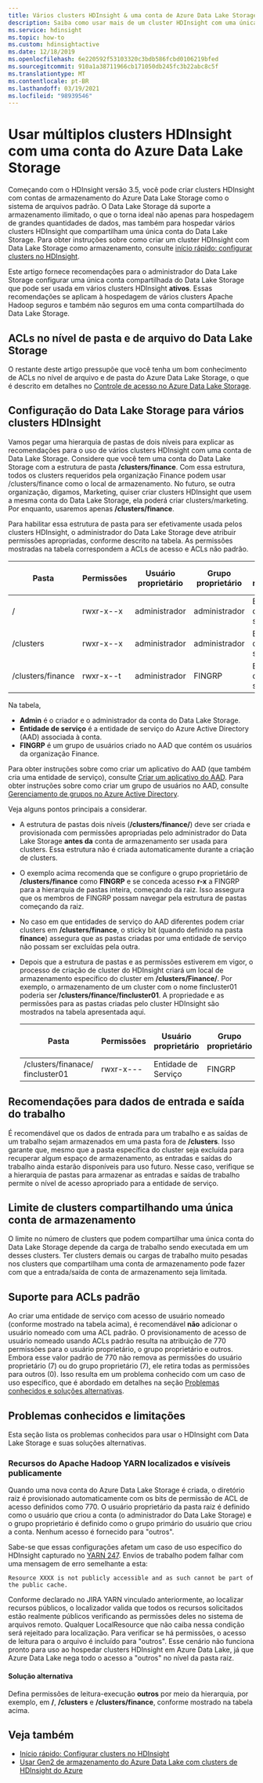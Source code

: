 ```yaml
---
title: Vários clusters HDInsight & uma conta de Azure Data Lake Storage
description: Saiba como usar mais de um cluster HDInsight com uma única conta do Data Lake Storage
ms.service: hdinsight
ms.topic: how-to
ms.custom: hdinsightactive
ms.date: 12/18/2019
ms.openlocfilehash: 6e220592f53103320c3bdb586fcbd0106219bfed
ms.sourcegitcommit: 910a1a38711966cb171050db245fc3b22abc8c5f
ms.translationtype: MT
ms.contentlocale: pt-BR
ms.lasthandoff: 03/19/2021
ms.locfileid: "98939546"
---
```

# <a name="use-multiple-hdinsight-clusters-with-an-azure-data-lake-storage-account"></a>Usar múltiplos clusters HDInsight com uma conta do Azure Data Lake Storage

Começando com o HDInsight versão 3.5, você pode criar clusters HDInsight com contas de armazenamento do Azure Data Lake Storage como o sistema de arquivos padrão.
O Data Lake Storage dá suporte a armazenamento ilimitado, o que o torna ideal não apenas para hospedagem de grandes quantidades de dados, mas também para hospedar vários clusters HDInsight que compartilham uma única conta do Data Lake Storage. Para obter instruções sobre como criar um cluster HDInsight com Data Lake Storage como armazenamento, consulte [início rápido: configurar clusters no HDInsight](./hdinsight-hadoop-provision-linux-clusters.md).

Este artigo fornece recomendações para o administrador do Data Lake Storage configurar uma única conta compartilhada do Data Lake Storage que pode ser usada em vários clusters HDInsight **ativos**. Essas recomendações se aplicam à hospedagem de vários clusters Apache Hadoop seguros e também não seguros em uma conta compartilhada do Data Lake Storage.

## <a name="data-lake-storage-file-and-folder-level-acls"></a>ACLs no nível de pasta e de arquivo do Data Lake Storage

O restante deste artigo pressupõe que você tenha um bom conhecimento de ACLs no nível de arquivo e de pasta do Azure Data Lake Storage, o que é descrito em detalhes no [Controle de acesso no Azure Data Lake Storage](../data-lake-store/data-lake-store-access-control.md).

## <a name="data-lake-storage-setup-for-multiple-hdinsight-clusters"></a>Configuração do Data Lake Storage para vários clusters HDInsight

Vamos pegar uma hierarquia de pastas de dois níveis para explicar as recomendações para o uso de vários clusters HDInsight com uma conta de Data Lake Storage. Considere que você tem uma conta do Data Lake Storage com a estrutura de pasta **/clusters/finance**. Com essa estrutura, todos os clusters requeridos pela organização Finance podem usar /clusters/finance como o local de armazenamento. No futuro, se outra organização, digamos, Marketing, quiser criar clusters HDInsight que usem a mesma conta do Data Lake Storage, ela poderá criar clusters/marketing. Por enquanto, usaremos apenas **/clusters/finance**.

Para habilitar essa estrutura de pasta para ser efetivamente usada pelos clusters HDInsight, o administrador do Data Lake Storage deve atribuir permissões apropriadas, conforme descrito na tabela. As permissões mostradas na tabela correspondem a ACLs de acesso e ACLs não padrão.

|Pasta  |Permissões  |Usuário proprietário  |Grupo proprietário  | Usuário nomeado | Permissões de usuário nomeado | Grupo nomeado | Permissões de grupo nomeado |
|---------|---------|---------|---------|---------|---------|---------|---------|
|/ | rwxr-x--x  |administrador |administrador  |Entidade de serviço |--x  |FINGRP   |r-x         |
|/clusters | rwxr-x--x |administrador |administrador |Entidade de serviço |--x  |FINGRP |r-x         |
|/clusters/finance | rwxr-x--t |administrador |FINGRP  |Entidade de serviço |rwx  |-  |-     |

Na tabela,

- **Admin** é o criador e o administrador da conta do Data Lake Storage.
- **Entidade de serviço** é a entidade de serviço do Azure Active Directory (AAD) associada à conta.
- **FINGRP** é um grupo de usuários criado no AAD que contém os usuários da organização Finance.

Para obter instruções sobre como criar um aplicativo do AAD (que também cria uma entidade de serviço), consulte [Criar um aplicativo do AAD](../active-directory/develop/howto-create-service-principal-portal.md#register-an-application-with-azure-ad-and-create-a-service-principal). Para obter instruções sobre como criar um grupo de usuários no AAD, consulte [Gerenciamento de grupos no Azure Active Directory](../active-directory/fundamentals/active-directory-groups-create-azure-portal.md).

Veja alguns pontos principais a considerar.

- A estrutura de pastas dois níveis (**/clusters/finance/**) deve ser criada e provisionada com permissões apropriadas pelo administrador do Data Lake Storage **antes da** conta de armazenamento ser usada para clusters. Essa estrutura não é criada automaticamente durante a criação de clusters.
- O exemplo acima recomenda que se configure o grupo proprietário de **/clusters/finance** como **FINGRP** e se conceda acesso **r-x** a FINGRP para a hierarquia de pastas inteira, começando da raiz. Isso assegura que os membros de FINGRP possam navegar pela estrutura de pastas começando da raiz.
- No caso em que entidades de serviço do AAD diferentes podem criar clusters em **/clusters/finance**, o sticky bit (quando definido na pasta **finance**) assegura que as pastas criadas por uma entidade de serviço não possam ser excluídas pela outra.
- Depois que a estrutura de pastas e as permissões estiverem em vigor, o processo de criação de cluster do HDInsight criará um local de armazenamento específico do cluster em **/clusters/Finance/**. Por exemplo, o armazenamento de um cluster com o nome fincluster01 poderia ser **/clusters/finance/fincluster01**. A propriedade e as permissões para as pastas criadas pelo cluster HDInsight são mostrados na tabela apresentada aqui.

    |Pasta  |Permissões  |Usuário proprietário  |Grupo proprietário  | Usuário nomeado | Permissões de usuário nomeado | Grupo nomeado | Permissões de grupo nomeado |
    |---------|---------|---------|---------|---------|---------|---------|---------|
    |/clusters/finanace/ fincluster01 | rwxr-x---  |Entidade de Serviço |FINGRP  |- |-  |-   |-  |

## <a name="recommendations-for-job-input-and-output-data"></a>Recomendações para dados de entrada e saída do trabalho

É recomendável que os dados de entrada para um trabalho e as saídas de um trabalho sejam armazenados em uma pasta fora de **/clusters**. Isso garante que, mesmo que a pasta específica do cluster seja excluída para recuperar algum espaço de armazenamento, as entradas e saídas do trabalho ainda estarão disponíveis para uso futuro. Nesse caso, verifique se a hierarquia de pastas para armazenar as entradas e saídas de trabalho permite o nível de acesso apropriado para a entidade de serviço.

## <a name="limit-on-clusters-sharing-a-single-storage-account"></a>Limite de clusters compartilhando uma única conta de armazenamento

O limite no número de clusters que podem compartilhar uma única conta do Data Lake Storage depende da carga de trabalho sendo executada em um desses clusters. Ter clusters demais ou cargas de trabalho muito pesadas nos clusters que compartilham uma conta de armazenamento pode fazer com que a entrada/saída de conta de armazenamento seja limitada.

## <a name="support-for-default-acls"></a>Suporte para ACLs padrão

Ao criar uma entidade de serviço com acesso de usuário nomeado (conforme mostrado na tabela acima), é recomendável **não** adicionar o usuário nomeado com uma ACL padrão. O provisionamento de acesso de usuário nomeado usando ACLs padrão resulta na atribuição de 770 permissões para o usuário proprietário, o grupo proprietário e outros. Embora esse valor padrão de 770 não remova as permissões do usuário proprietário (7) ou do grupo proprietário (7), ele retira todas as permissões para outros (0). Isso resulta em um problema conhecido com um caso de uso específico, que é abordado em detalhes na seção [Problemas conhecidos e soluções alternativas](#known-issues-and-workarounds).

## <a name="known-issues-and-workarounds"></a>Problemas conhecidos e limitações

Esta seção lista os problemas conhecidos para usar o HDInsight com Data Lake Storage e suas soluções alternativas.

### <a name="publicly-visible-localized-apache-hadoop-yarn-resources"></a>Recursos do Apache Hadoop YARN localizados e visíveis publicamente

Quando uma nova conta do Azure Data Lake Storage é criada, o diretório raiz é provisionado automaticamente com os bits de permissão de ACL de acesso definidos como 770. O usuário proprietário da pasta raiz é definido como o usuário que criou a conta (o administrador do Data Lake Storage) e o grupo proprietário é definido como o grupo primário do usuário que criou a conta. Nenhum acesso é fornecido para "outros".

Sabe-se que essas configurações afetam um caso de uso específico do HDInsight capturado no [YARN 247](https://hwxmonarch.atlassian.net/browse/YARN-247). Envios de trabalho podem falhar com uma mensagem de erro semelhante a esta:

```output
Resource XXXX is not publicly accessible and as such cannot be part of the public cache.
```

Conforme declarado no JIRA YARN vinculado anteriormente, ao localizar recursos públicos, o localizador valida que todos os recursos solicitados estão realmente públicos verificando as permissões deles no sistema de arquivos remoto. Qualquer LocalResource que não caiba nessa condição será rejeitado para localização. Para verificar se há permissões, o acesso de leitura para o arquivo é incluído para "outros". Esse cenário não funciona pronto para uso ao hospedar clusters HDInsight em Azure Data Lake, já que Azure Data Lake nega todo o acesso a "outros" no nível da pasta raiz.

#### <a name="workaround"></a>Solução alternativa

Defina permissões de leitura-execução **outros** por meio da hierarquia, por exemplo, em **/**, **/clusters** e **/clusters/finance**, conforme mostrado na tabela acima.

## <a name="see-also"></a>Veja também

- [Início rápido: Configurar clusters no HDInsight](./hdinsight-hadoop-provision-linux-clusters.md)
- [Usar Gen2 de armazenamento do Azure Data Lake com clusters de HDInsight do Azure](hdinsight-hadoop-use-data-lake-storage-gen2.md)